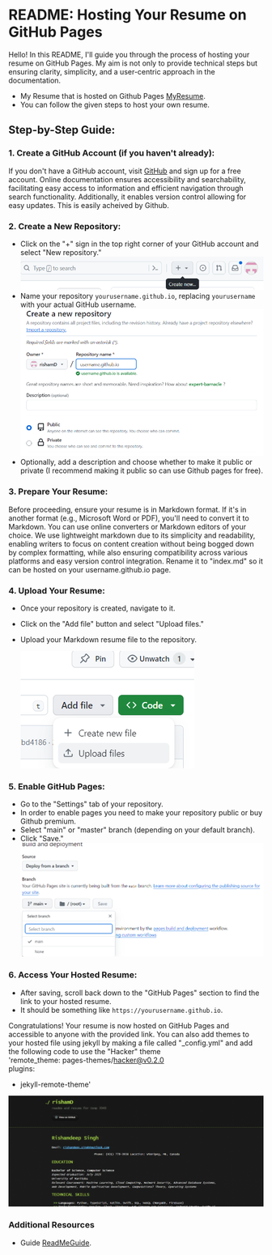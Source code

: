 # README: Hosting Your Resume on GitHub Pages

Hello! In this README, I'll guide you through the process of hosting your resume on GitHub Pages. My aim is not only to provide technical steps but ensuring clarity, simplicity, and a user-centric approach in the documentation.
- My Resume that is hosted on Github Pages [MyResume](https://rishamd.github.io).
- You can follow the given steps to host your own resume.

## Step-by-Step Guide:

### 1. Create a GitHub Account (if you haven't already):

If you don't have a GitHub account, visit [GitHub](https://github.com/) and sign up for a free account. Online documentation ensures accessibility and searchability, facilitating easy access to information and efficient navigation through search functionality. Additionally, it enables version control allowing for easy updates. This is easily acheived by Github. 

### 2. Create a New Repository:

- Click on the "+" sign in the top right corner of your GitHub account and select "New repository."
 ![AddToRepo](AddToRepo.png)
- Name your repository `yourusername.github.io`, replacing `yourusername` with your actual GitHub username.
  ![NewRepo](NewRepo.png)
- Optionally, add a description and choose whether to make it public or private (I recommend making it public so can use Github pages for free).

### 3. Prepare Your Resume:

Before proceeding, ensure your resume is in Markdown format. If it's in another format (e.g., Microsoft Word or PDF), you'll need to convert it to Markdown. You can use online converters or Markdown editors of your choice. We use lightweight markdown due to its simplicity and readability, enabling writers to focus on content creation without being bogged down by complex formatting, while also ensuring compatibility across various platforms and easy version control integration.
Rename it to "index.md" so it can be hosted on your username.github.io page.

### 4. Upload Your Resume:

- Once your repository is created, navigate to it.
- Click on the "Add file" button and select "Upload files."
- Upload your Markdown resume file to the repository.
  
  ![AddFile](AddFile.png)

### 5. Enable GitHub Pages:

- Go to the "Settings" tab of your repository.
- In order to enable pages you need to make your repository public or buy Github premium.
- Select "main" or "master" branch (depending on your default branch).
- Click "Save."
  ![GithubPages](GithubPages.png)
### 6. Access Your Hosted Resume:

- After saving, scroll back down to the "GitHub Pages" section to find the link to your hosted resume.
- It should be something like `https://yourusername.github.io`.

Congratulations! Your resume is now hosted on GitHub Pages and accessible to anyone with the provided link.
You can also add themes to your hosted file using jekyll by making a file called "_config.yml" and add the following code to use the "Hacker" theme  
'remote_theme: pages-themes/hacker@v0.2.0  
plugins:  
- jekyll-remote-theme'
 
![ResumeGIF](GifResumeNew.gif)

### Additional Resources
- Guide [ReadMeGuide](https://www.makeareadme.com/).

